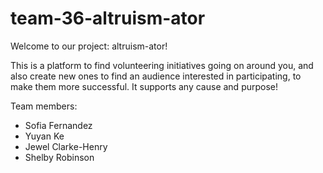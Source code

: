 # team-36-altruism-ator

Welcome to our project: altruism-ator!

This is a platform to find volunteering initiatives going on around you, and also create new ones to find
an audience interested in participating, to make them more successful. It supports any cause and purpose!

Team members: 
- Sofia Fernandez
- Yuyan Ke
- Jewel Clarke-Henry
- Shelby Robinson